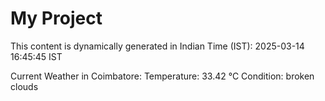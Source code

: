 # My Project

This content is dynamically generated in Indian Time (IST): 2025-03-14 16:45:45 IST


Current Weather in Coimbatore:
Temperature: 33.42 °C
Condition: broken clouds
